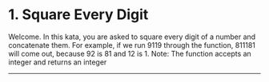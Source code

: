 # 1. Square Every Digit
Welcome. In this kata, you are asked to square every digit of a number and concatenate them.
For example, if we run 9119 through the function, 811181 will come out, because 92 is 81 and 12 is 1.
Note: The function accepts an integer and returns an integer
___
